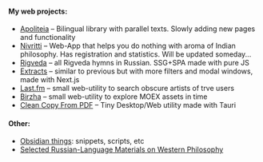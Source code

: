 #### My web projects:
- [Apoliteia](https://github.com/siebentod/apoliteia) – Bilingual library with parallel texts. Slowly adding new pages and functionality
- [Nivritti](https://github.com/siebentod/nivritti) – Web-App that helps you do nothing with aroma of Indian philosophy. Has registration and statistics. Will be updated someday...
- [Rigveda](https://github.com/siebentod/rigveda-purejs) – all Rigveda hymns in Russian. SSG+SPA made with pure JS
- [Extracts](https://github.com/siebentod/philosophy-extracts) – similar to previous but with more filters and modal windows, made with Next.js
- [Last.fm](https://github.com/siebentod/lastfm-obscure-artists) – small web-utility to search obscure artists of trve users
- [Birzha](https://github.com/siebentod/birzha) – small web-utility to explore MOEX assets in time
- [Clean Copy From PDF](https://github.com/siebentod/clean-copy-from-pdf) – Tiny Desktop/Web utility made with Tauri
#### Other:
- [Obsidian things](https://github.com/siebentod/obsidian-snippets): snippets, scripts, etc
- [Selected Russian-Language Materials on Western Philosophy](https://github.com/siebentod/history-of-philosophy)
